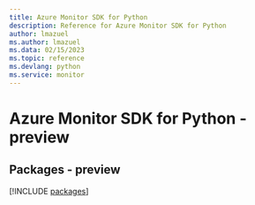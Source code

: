 ```yaml
---
title: Azure Monitor SDK for Python
description: Reference for Azure Monitor SDK for Python
author: lmazuel
ms.author: lmazuel
ms.data: 02/15/2023
ms.topic: reference
ms.devlang: python
ms.service: monitor
---
```

# Azure Monitor SDK for Python - preview
## Packages - preview
[!INCLUDE [packages](monitor-index.md)]